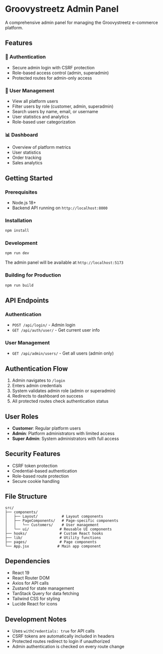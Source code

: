 # Groovystreetz Admin Panel

A comprehensive admin panel for managing the Groovystreetz e-commerce platform.

## Features

### 🔐 Authentication
- Secure admin login with CSRF protection
- Role-based access control (admin, superadmin)
- Protected routes for admin-only access

### 👥 User Management
- View all platform users
- Filter users by role (customer, admin, superadmin)
- Search users by name, email, or username
- User statistics and analytics
- Role-based user categorization

### 📊 Dashboard
- Overview of platform metrics
- User statistics
- Order tracking
- Sales analytics

## Getting Started

### Prerequisites
- Node.js 18+ 
- Backend API running on `http://localhost:8000`

### Installation
```bash
npm install
```

### Development
```bash
npm run dev
```

The admin panel will be available at `http://localhost:5173`

### Building for Production
```bash
npm run build
```

## API Endpoints

### Authentication
- `POST /api/login/` - Admin login
- `GET /api/auth/user/` - Get current user info

### User Management
- `GET /api/admin/users/` - Get all users (admin only)

## Authentication Flow

1. Admin navigates to `/login`
2. Enters admin credentials
3. System validates admin role (admin or superadmin)
4. Redirects to dashboard on success
5. All protected routes check authentication status

## User Roles

- **Customer**: Regular platform users
- **Admin**: Platform administrators with limited access
- **Super Admin**: System administrators with full access

## Security Features

- CSRF token protection
- Credential-based authentication
- Role-based route protection
- Secure cookie handling

## File Structure

```
src/
├── components/
│   ├── Layout/           # Layout components
│   ├── PageComponents/   # Page-specific components
│   │   └── Customers/    # User management
│   └── ui/              # Reusable UI components
├── hooks/               # Custom React hooks
├── lib/                 # Utility functions
├── pages/               # Page components
└── App.jsx             # Main app component
```

## Dependencies

- React 19
- React Router DOM
- Axios for API calls
- Zustand for state management
- TanStack Query for data fetching
- Tailwind CSS for styling
- Lucide React for icons

## Development Notes

- Uses `withCredentials: true` for API calls
- CSRF tokens are automatically included in headers
- Protected routes redirect to login if unauthorized
- Admin authentication is checked on every route change
